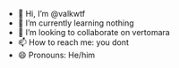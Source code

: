 - 👋 Hi, I’m @valkwtf
- 🌱 I’m currently learning nothing
- 💞️ I’m looking to collaborate on vertomara
- 📫 How to reach me: you dont
- 😄 Pronouns: He/him

<!---
valkwtf/valkwtf is a ✨ special ✨ repository because its `README.md` (this file) appears on your GitHub profile.
You can click the Preview link to take a look at your changes.
--->
